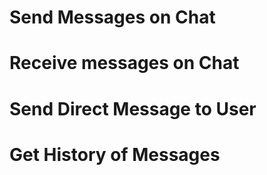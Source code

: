 # Send Messages on Chat

# Receive messages on Chat

# Send Direct Message to User

# Get History of Messages
